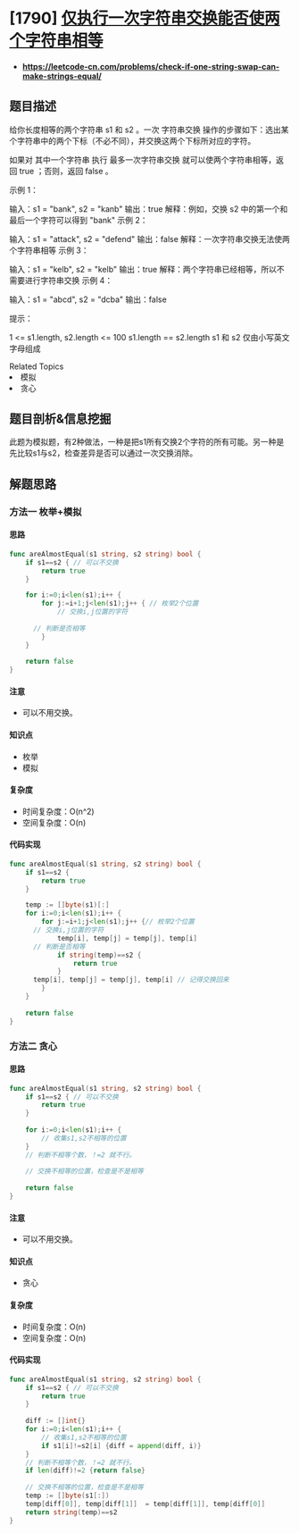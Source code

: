 
# [1790] [仅执行一次字符串交换能否使两个字符串相等](https://leetcode-cn.com/problems/check-if-one-string-swap-can-make-strings-equal/)
* #### https://leetcode-cn.com/problems/check-if-one-string-swap-can-make-strings-equal/

## 题目描述

给你长度相等的两个字符串 s1 和 s2 。一次 字符串交换 操作的步骤如下：选出某个字符串中的两个下标（不必不同），并交换这两个下标所对应的字符。

如果对 其中一个字符串 执行 最多一次字符串交换 就可以使两个字符串相等，返回 true ；否则，返回 false 。

 

示例 1：

输入：s1 = "bank", s2 = "kanb"
输出：true
解释：例如，交换 s2 中的第一个和最后一个字符可以得到 "bank"
示例 2：

输入：s1 = "attack", s2 = "defend"
输出：false
解释：一次字符串交换无法使两个字符串相等
示例 3：

输入：s1 = "kelb", s2 = "kelb"
输出：true
解释：两个字符串已经相等，所以不需要进行字符串交换
示例 4：

输入：s1 = "abcd", s2 = "dcba"
输出：false


提示：

1 <= s1.length, s2.length <= 100
s1.length == s2.length
s1 和 s2 仅由小写英文字母组成



<div><div>Related Topics</div><div><li>模拟</li><li>贪心</li></div>





## 题目剖析&信息挖掘

此题为模拟题，有2种做法，一种是把s1所有交换2个字符的所有可能。另一种是先比较s1与s2，检查差异是否可以通过一次交换消除。

## 解题思路

### 方法一 枚举+模拟

#### 思路

~~~go
func areAlmostEqual(s1 string, s2 string) bool {
	if s1==s2 { // 可以不交换
		return true
	}

	for i:=0;i<len(s1);i++ {
		for j:=i+1;j<len(s1);j++ { // 枚举2个位置
			// 交换i,j位置的字符
      
      // 判断是否相等
		}
	}
	
	return false
}
~~~



#### 注意

* 可以不用交换。

#### 知识点

* 枚举
* 模拟

#### 复杂度

* 时间复杂度：O(n^2)
* 空间复杂度：O(n)

#### 代码实现

```go
func areAlmostEqual(s1 string, s2 string) bool {
	if s1==s2 {
		return true
	}

	temp := []byte(s1)[:]
	for i:=0;i<len(s1);i++ {
		for j:=i+1;j<len(s1);j++ {// 枚举2个位置
      // 交换i,j位置的字符
			temp[i], temp[j] = temp[j], temp[i]
      // 判断是否相等
			if string(temp)==s2 {
				return true
			}
      temp[i], temp[j] = temp[j], temp[i] // 记得交换回来
		}
	}
	
	return false
}
```
### 方法二 贪心

#### 思路

~~~go
func areAlmostEqual(s1 string, s2 string) bool {
	if s1==s2 { // 可以不交换
		return true
	}
	
	for i:=0;i<len(s1);i++ {
		// 收集s1,s2不相等的位置
	}
	// 判断不相等个数，！=2 就不行。
	
	// 交换不相等的位置，检查是不是相等
	
	return false
}
~~~



#### 注意

* 可以不用交换。

#### 知识点

* 贪心

#### 复杂度

* 时间复杂度：O(n)
* 空间复杂度：O(n)

#### 代码实现

```go
func areAlmostEqual(s1 string, s2 string) bool {
	if s1==s2 { // 可以不交换
		return true
	}
	
    diff := []int{}
	for i:=0;i<len(s1);i++ {
		// 收集s1,s2不相等的位置
        if s1[i]!=s2[i] {diff = append(diff, i)}
	}
	// 判断不相等个数，！=2 就不行。
    if len(diff)!=2 {return false}
	
	// 交换不相等的位置，检查是不是相等
    temp := []byte(s1[:])
    temp[diff[0]], temp[diff[1]]  = temp[diff[1]], temp[diff[0]]
    return string(temp)==s2
}
```